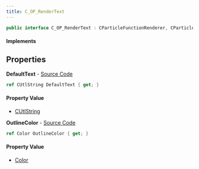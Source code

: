 ```yaml
---
title: C_OP_RenderText
---
```


```csharp
public interface C_OP_RenderText : CParticleFunctionRenderer, CParticleFunction, ISchemaClass<CParticleFunction>, ISchemaClass<CParticleFunctionRenderer>, ISchemaClass<C_OP_RenderText>, ISchemaField, ISchemaClass, INativeHandle
```

#### Implements

## Properties

**DefaultText** - [Source Code](https://github.com/swiftly-solution/swiftlys2/blob/master/managed/src/SwiftlyS2.Generated/Schemas/Interfaces/C_OP_RenderText.cs#L18)

```csharp
ref CUtlString DefaultText { get; }
```

#### Property Value

- [CUtlString](/docs/api/shared/natives/cutlstring)

**OutlineColor** - [Source Code](https://github.com/swiftly-solution/swiftlys2/blob/master/managed/src/SwiftlyS2.Generated/Schemas/Interfaces/C_OP_RenderText.cs#L16)

```csharp
ref Color OutlineColor { get; }
```

#### Property Value

- [Color](/docs/api/shared/natives/color)

